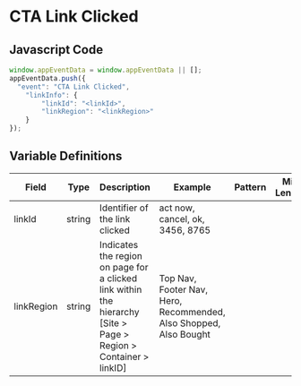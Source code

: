 # CTA Link Clicked

## Javascript Code
```js
window.appEventData = window.appEventData || [];
appEventData.push({
  "event": "CTA Link Clicked",
    "linkInfo": {
        "linkId": "<linkId>",
        "linkRegion": "<linkRegion>"
    }
});
```

## Variable Definitions

|Field|Type|Description|Example|Pattern|Min Length|Max Length|Minimum|Maximum|Multiple Of|
| --- | --- | --- | --- | --- | --- | --- | --- | --- | --- |
|linkId|string|Identifier of the link clicked|act now, cancel, ok, 3456, 8765|||||||
|linkRegion|string|Indicates the region on page for a clicked link within the hierarchy [Site > Page > Region > Container > linkID]|Top Nav, Footer Nav, Hero, Recommended, Also Shopped, Also Bought|||||||
